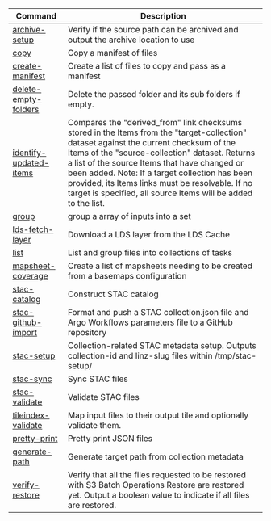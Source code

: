 | Command                                                                   | Description                                                                                                                                                                                                                                                                                                                                                                                                      |
| ------------------------------------------------------------------------- | ---------------------------------------------------------------------------------------------------------------------------------------------------------------------------------------------------------------------------------------------------------------------------------------------------------------------------------------------------------------------------------------------------------------- |
| [archive-setup](./src/commands/archive-setup/README.md)                   | Verify if the source path can be archived and output the archive location to use                                                                                                                                                                                                                                                                                                                                 |
| [copy](./src/commands/copy/README.md)                                     | Copy a manifest of files                                                                                                                                                                                                                                                                                                                                                                                         |
| [create-manifest](./src/commands/create-manifest/README.md)               | Create a list of files to copy and pass as a manifest                                                                                                                                                                                                                                                                                                                                                            |
| [delete-empty-folders](./src/commands/delete-empty-folders/README.md)     | Delete the passed folder and its sub folders if empty.                                                                                                                                                                                                                                                                                                                                                           |
| [identify-updated-items](./src/commands/identify-updated-items/README.md) | Compares the "derived_from" link checksums stored in the Items from the "target-collection" dataset against the current checksum of the Items of the "source-collection" dataset. Returns a list of the source Items that have changed or been added. Note: If a target collection has been provided, its Items links must be resolvable. If no target is specified, all source Items will be added to the list. |
| [group](./src/commands/group/README.md)                                   | group a array of inputs into a set                                                                                                                                                                                                                                                                                                                                                                               |
| [lds-fetch-layer](./src/commands/lds-fetch-layer/README.md)               | Download a LDS layer from the LDS Cache                                                                                                                                                                                                                                                                                                                                                                          |
| [list](./src/commands/list/README.md)                                     | List and group files into collections of tasks                                                                                                                                                                                                                                                                                                                                                                   |
| [mapsheet-coverage](./src/commands/mapsheet-coverage/README.md)           | Create a list of mapsheets needing to be created from a basemaps configuration                                                                                                                                                                                                                                                                                                                                   |
| [stac-catalog](./src/commands/stac-catalog/README.md)                     | Construct STAC catalog                                                                                                                                                                                                                                                                                                                                                                                           |
| [stac-github-import](./src/commands/stac-github-import/README.md)         | Format and push a STAC collection.json file and Argo Workflows parameters file to a GitHub repository                                                                                                                                                                                                                                                                                                            |
| [stac-setup](./src/commands/stac-setup/README.md)                         | Collection-related STAC metadata setup. Outputs collection-id and linz-slug files within /tmp/stac-setup/                                                                                                                                                                                                                                                                                                        |
| [stac-sync](./src/commands/stac-sync/README.md)                           | Sync STAC files                                                                                                                                                                                                                                                                                                                                                                                                  |
| [stac-validate](./src/commands/stac-validate/README.md)                   | Validate STAC files                                                                                                                                                                                                                                                                                                                                                                                              |
| [tileindex-validate](./src/commands/tileindex-validate/README.md)         | Map input files to their output tile and optionally validate them.                                                                                                                                                                                                                                                                                                                                               |
| [pretty-print](./src/commands/pretty-print/README.md)                     | Pretty print JSON files                                                                                                                                                                                                                                                                                                                                                                                          |
| [generate-path](./src/commands/generate-path/README.md)                   | Generate target path from collection metadata                                                                                                                                                                                                                                                                                                                                                                    |
| [verify-restore](./src/commands/verify-restore/README.md)                 | Verify that all the files requested to be restored with S3 Batch Operations Restore are restored yet. Output a boolean value to indicate if all files are restored.                                                                                                                                                                                                                                              |

